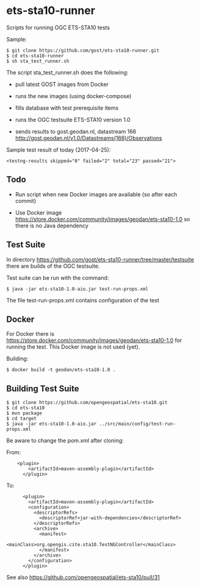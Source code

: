 # ets-sta10-runner

Scripts for running OGC ETS-STA10 tests

Sample:

```
$ git clone https://github.com/gost/ets-sta10-runner.git
$ cd ets-sta10-runner
$ sh sta_test_runner.sh
```

The script sta_test_runner.sh does the following:

- pull latest GOST images from Docker

- runs the new images (using docker-compose)

- fills database with test prerequisite items

- runs the OGC testsuite ETS-STA10 version 1.0

- sends results to gost.geodan.nl, datastream 166 http://gost.geodan.nl/v1.0/Datastreams(166)/Observations

Sample test result of today (2017-04-25):
```
<testng-results skipped="0" failed="2" total="23" passed="21">
```

## Todo

- Run script when new Docker images are available (so after each commit)

- Use Docker image https://store.docker.com/community/images/geodan/ets-sta10-1.0 so there is no Java dependency

## Test Suite

In directory https://github.com/gost/ets-sta10-runner/tree/master/testsuite there are builds of the OGC testsuite.

Test suite can be run with the command:
```
$ java -jar ets-sta10-1.0-aio.jar test-run-props.xml
```

The file test-run-props.xml contains configuration of the test

## Docker

For Docker there is https://store.docker.com/community/images/geodan/ets-sta10-1.0 for running the test. This Docker image is not used (yet).

Building:

```
$ docker build -t geodan/ets-sta10-1.0 .
```

## Building Test Suite

```
$ git clone https://github.com/opengeospatial/ets-sta10.git
$ cd ets-sta10
$ mvn package 
$ cd target
$ java -jar ets-sta10-1.0-aio.jar ../src/main/config/test-run-props.xml
```

Be aware to change the pom.xml after cloning:

From:

```
    <plugin>
        <artifactId>maven-assembly-plugin</artifactId>
      </plugin>
```

To: 

```
      <plugin>
        <artifactId>maven-assembly-plugin</artifactId>
        <configuration>
          <descriptorRefs>
            <descriptorRef>jar-with-dependencies</descriptorRef>
          </descriptorRefs>
          <archive>
            <manifest>
              <mainClass>org.opengis.cite.sta10.TestNGController</mainClass>
            </manifest>
          </archive>
        </configuration>
      </plugin>
 ```
 
 See also https://github.com/opengeospatial/ets-sta10/pull/31  
